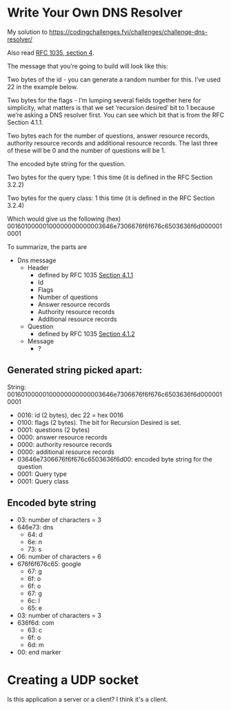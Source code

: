 # Write Your Own DNS Resolver

My solution to https://codingchallenges.fyi/challenges/challenge-dns-resolver/ 

Also read [RFC 1035, section 
4](https://datatracker.ietf.org/doc/html/rfc1035#section-4).

The message that you’re going to build will look like this:

Two bytes of the id - you can generate a random number for this. I’ve used 22 in the example below.

Two bytes for the flags - I’m lumping several fields together here for simplicity, what matters is that we set ‘recursion desired’ bit to 1 because we’re asking a DNS resolver first. You can see which bit that is from the RFC Section 4.1.1.

Two bytes each for the number of questions, answer resource records, authority resource records and additional resource records. The last three of these will be 0 and the number of questions will be 1.

The encoded byte string for the question.

Two bytes for the query type: 1 this time (it is defined in the RFC Section 3.2.2)

Two bytes for the query class: 1 this time (it is defined in the RFC Section 3.2.4)

Which would give us the following (hex) 00160100000100000000000003646e7306676f6f676c6503636f6d0000010001

To summarize, the parts are

- Dns message
  - Header
    - defined by RFC 1035 [Section 4.1.1](https://datatracker.ietf.org/doc/html/rfc1035#section-4.1.1)
    - Id
    - Flags
    - Number of questions
    - Answer resource records
    - Authority resource records
    - Additional resource records
  - Question
    - defined by RFC 1035 [Section 
      4.1.2](https://datatracker.ietf.org/doc/html/rfc1035#section-4.1.2)
  - Message
    - ?

## Generated string picked apart:

String: 00160100000100000000000003646e7306676f6f676c6503636f6d0000010001

- 0016: id (2 bytes), dec 22 = hex 0016
- 0100: flags (2 bytes). The bit for Recursion Desired is set.
- 0001: questions (2 bytes)
- 0000: answer resource records
- 0000: authority resource records
- 0000: additional resource records
- 03646e7306676f6f676c6503636f6d00: encoded byte string for the question
- 0001: Query type
- 0001: Query class

## Encoded byte string

- 03: number of characters = 3
- 646e73: dns 
  - 64: d
  - 6e: n
  - 73: s
- 06: number of characters = 6
- 676f6f676c65: google
  - 67: g
  - 6f: o
  - 6f: o
  - 67: g
  - 6c: l
  - 65: e
- 03: number of characters = 3
- 636f6d: com
  - 63: c
  - 6f: o
  - 6d: m
- 00: end marker

# Creating a UDP socket

Is this application a server or a client? I think it's a client.

